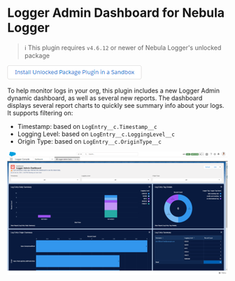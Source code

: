 # Logger Admin Dashboard for Nebula Logger

> :information_source: This plugin requires `v4.6.12` or newer of Nebula Logger's unlocked package

[![Install Unlocked Package Plugin](../.images/btn-install-unlocked-package-plugin-sandbox.png)](https://test.salesforce.com/packaging/installPackage.apexp?p0=04t5Y0000015l3yQAA)

To help monitor logs in your org, this plugin includes a new Logger Admin dynamic dashboard, as well as several new reports. The dashboard displays several report charts to quickly see summary info about your logs. It supports filtering on:

-   Timestamp: based on `LogEntry__c.Timestamp__c`
-   Logging Level: based on `LogEntry__c.LoggingLevel__c`
-   Origin Type: based on `LogEntry__c.OriginType__c`

![Logger Admin Dashboard](./images/logger-admin-dashboard.png)
